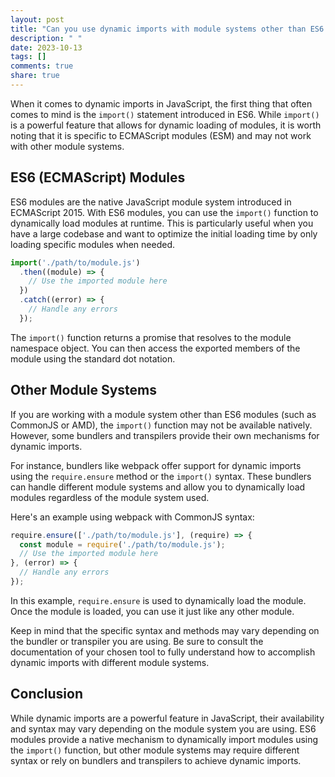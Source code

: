 ```yaml
---
layout: post
title: "Can you use dynamic imports with module systems other than ES6 in JavaScript?"
description: " "
date: 2023-10-13
tags: []
comments: true
share: true
---
```


When it comes to dynamic imports in JavaScript, the first thing that often comes to mind is the `import()` statement introduced in ES6. While `import()` is a powerful feature that allows for dynamic loading of modules, it is worth noting that it is specific to ECMAScript modules (ESM) and may not work with other module systems.

## ES6 (ECMAScript) Modules

ES6 modules are the native JavaScript module system introduced in ECMAScript 2015. With ES6 modules, you can use the `import()` function to dynamically load modules at runtime. This is particularly useful when you have a large codebase and want to optimize the initial loading time by only loading specific modules when needed.

```javascript
import('./path/to/module.js')
  .then((module) => {
    // Use the imported module here
  })
  .catch((error) => {
    // Handle any errors
  });
```

The `import()` function returns a promise that resolves to the module namespace object. You can then access the exported members of the module using the standard dot notation.

## Other Module Systems

If you are working with a module system other than ES6 modules (such as CommonJS or AMD), the `import()` function may not be available natively. However, some bundlers and transpilers provide their own mechanisms for dynamic imports.

For instance, bundlers like webpack offer support for dynamic imports using the `require.ensure` method or the `import()` syntax. These bundlers can handle different module systems and allow you to dynamically load modules regardless of the module system used.

Here's an example using webpack with CommonJS syntax:

```javascript
require.ensure(['./path/to/module.js'], (require) => {
  const module = require('./path/to/module.js');
  // Use the imported module here
}, (error) => {
  // Handle any errors
});
```

In this example, `require.ensure` is used to dynamically load the module. Once the module is loaded, you can use it just like any other module.

Keep in mind that the specific syntax and methods may vary depending on the bundler or transpiler you are using. Be sure to consult the documentation of your chosen tool to fully understand how to accomplish dynamic imports with different module systems.

## Conclusion

While dynamic imports are a powerful feature in JavaScript, their availability and syntax may vary depending on the module system you are using. ES6 modules provide a native mechanism to dynamically import modules using the `import()` function, but other module systems may require different syntax or rely on bundlers and transpilers to achieve dynamic imports.